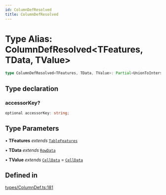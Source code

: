 ```yaml
---
id: ColumnDefResolved
title: ColumnDefResolved
---
```


# Type Alias: ColumnDefResolved\<TFeatures, TData, TValue\>

```ts
type ColumnDefResolved<TFeatures, TData, TValue>: Partial<UnionToIntersection<ColumnDef<TFeatures, TData, TValue>>> & object;
```

## Type declaration

### accessorKey?

```ts
optional accessorKey: string;
```

## Type Parameters

• **TFeatures** *extends* [`TableFeatures`](../interfaces/tablefeatures.md)

• **TData** *extends* [`RowData`](rowdata.md)

• **TValue** *extends* [`CellData`](celldata.md) = [`CellData`](celldata.md)

## Defined in

[types/ColumnDef.ts:181](https://github.com/TanStack/table/blob/b1e6b79157b0debc7222660572b06c8b857f4605/packages/table-core/src/types/ColumnDef.ts#L181)
